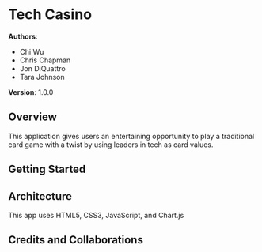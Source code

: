 # Tech Casino

**Authors**:
* Chi Wu
* Chris Chapman
* Jon DiQuattro
* Tara Johnson

**Version**: 1.0.0
<!-- (increment the patch/fix version number up if you make more commits past your first submission) -->

## Overview
This application gives users an entertaining opportunity to play a traditional card game with a twist by using leaders in tech as card values.
<!-- Provide a high level overview of what this application is and why you are building it, beyond the fact that it's an assignment for a Code Fellows 301 class. (i.e. What's your problem domain?) -->

## Getting Started
<!-- What are the steps that a user must take in order to build this app on their own machine and get it running? -->

## Architecture
This app uses HTML5, CSS3, JavaScript, and Chart.js
<!-- Provide a detailed description of the application design. What technologies (languages, libraries, etc) you're using, and any other relevant design information. -->

## Credits and Collaborations
<!-- Give credit (and a link) to other people or resources that helped you build this application. -->